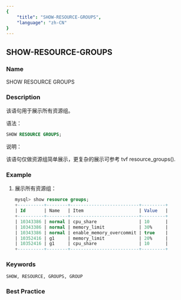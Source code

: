 ```yaml
---
{
    "title": "SHOW-RESOURCE-GROUPS",
    "language": "zh-CN"
}
---
```


<!--
Licensed to the Apache Software Foundation (ASF) under one
or more contributor license agreements.  See the NOTICE file
distributed with this work for additional information
regarding copyright ownership.  The ASF licenses this file
to you under the Apache License, Version 2.0 (the
"License"); you may not use this file except in compliance
with the License.  You may obtain a copy of the License at

  http://www.apache.org/licenses/LICENSE-2.0

Unless required by applicable law or agreed to in writing,
software distributed under the License is distributed on an
"AS IS" BASIS, WITHOUT WARRANTIES OR CONDITIONS OF ANY
KIND, either express or implied.  See the License for the
specific language governing permissions and limitations
under the License.
-->

## SHOW-RESOURCE-GROUPS

### Name

SHOW RESOURCE GROUPS

<version since="dev"></version>

### Description

该语句用于展示所有资源组。

语法：

```sql
SHOW RESOURCE GROUPS;
```

说明：

该语句仅做资源组简单展示，更复杂的展示可参考 tvf resource_groups().

### Example

1. 展示所有资源组：
    
    ```sql
    mysql> show resource groups;
    +----------+--------+--------------------------+---------+
    | Id       | Name   | Item                     | Value   |
    +----------+--------+--------------------------+---------+
    | 10343386 | normal | cpu_share                | 10      |
    | 10343386 | normal | memory_limit             | 30%     |
    | 10343386 | normal | enable_memory_overcommit | true    |
    | 10352416 | g1     | memory_limit             | 20%     |
    | 10352416 | g1     | cpu_share                | 10      |
    +----------+--------+--------------------------+---------+
    ```

### Keywords

    SHOW, RESOURCE, GROUPS, GROUP

### Best Practice
